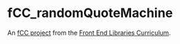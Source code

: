 # fCC_randomQuoteMachine
An [fCC project](https://18alantom.github.io/fCC_randomQuoteMachine/) from the [Front End Libraries Curriculum](https://learn.freecodecamp.org/front-end-libraries/front-end-libraries-projects/build-a-random-quote-machine/).

